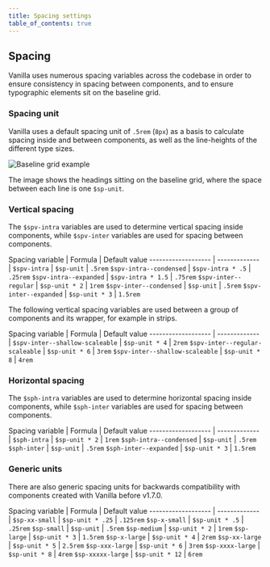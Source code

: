 ```yaml
---
title: Spacing settings
table_of_contents: true
---
```


## Spacing

Vanilla uses numerous spacing variables across the codebase in order to ensure consistency in spacing between components, and to ensure typographic elements sit on the baseline grid.

### Spacing unit

Vanilla uses a default spacing unit of `.5rem` (`8px`) as a basis to calculate spacing inside and between components, as well as the line-heights of the different type sizes.

![Baseline grid example](https://assets.ubuntu.com/v1/d2c31b2d-screenshot.png "Baseline grid example")

The image shows the headings sitting on the baseline grid, where the space between each line is one `$sp-unit`.

### Vertical spacing

The `$spv-intra` variables are used to determine vertical spacing inside components, while `$spv-inter` variables are used for spacing between components.

Spacing variable | Formula | Default value
 ------------------- | ------------- |
`$spv-intra` | `$sp-unit` | `.5rem`
`$spv-intra--condensed` | `$spv-intra * .5` | `.25rem`
`$spv-intra--expanded` | `$spv-intra * 1.5` | `.75rem`
`$spv-inter--regular` | `$sp-unit * 2` | `1rem`
`$spv-inter--condensed` | `$sp-unit` | `.5rem`
`$spv-inter--expanded` | `$sp-unit * 3` | `1.5rem`

The following vertical spacing variables are used between a group of components and its wrapper, for example in strips.

Spacing variable | Formula | Default value
 ------------------- | ------------- |
`$spv-inter--shallow-scaleable` | `$sp-unit * 4` | `2rem`
`$spv-inter--regular-scaleable` | `$sp-unit * 6` | `3rem`
`$spv-inter--shallow-scaleable` | `$sp-unit * 8` | `4rem`

### Horizontal spacing

The `$sph-intra` variables are used to determine horizontal spacing inside components, while `$sph-inter` variables are used for spacing between components.

Spacing variable | Formula | Default value
 ------------------- | ------------- |
`$sph-intra` | `$sp-unit * 2` | `1rem`
`$sph-intra--condensed` | `$sp-unit` | `.5rem`
`$sph-inter` | `$sp-unit` | `.5rem`
`$sph-inter--expanded` | `$sp-unit * 3` | `1.5rem`

### Generic units

There are also generic spacing units for backwards compatibility with components created with Vanilla before v1.7.0.

Spacing variable | Formula | Default value
 ------------------- | ------------- |
`$sp-xx-small` | `$sp-unit * .25` | `.125rem`
`$sp-x-small` | `$sp-unit * .5` | `.25rem`
`$sp-small` | `$sp-unit` | `.5rem`
`$sp-medium` | `$sp-unit * 2` | `1rem`
`$sp-large` | `$sp-unit * 3` | `1.5rem`
`$sp-x-large` | `$sp-unit * 4` | `2rem`
`$sp-xx-large` | `$sp-unit * 5` | `2.5rem`
`$sp-xxx-large` | `$sp-unit * 6` | `3rem`
`$sp-xxxx-large` | `$sp-unit * 8` | `4rem`
`$sp-xxxxx-large` | `$sp-unit * 12` | `6rem`
